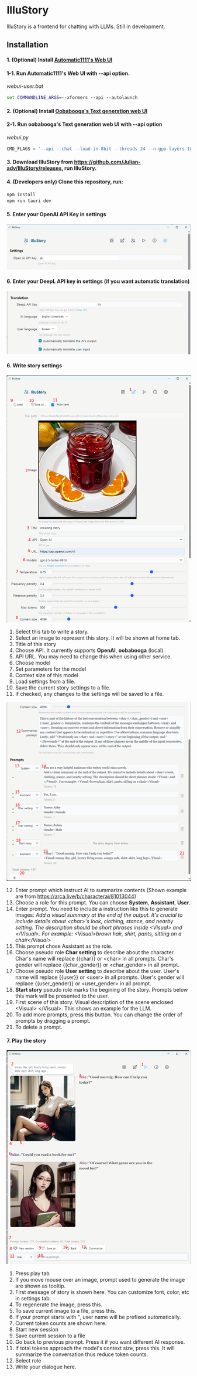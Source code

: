 # IlluStory

IlluStory is a frontend for chatting with LLMs. Still in development.

## Installation

#### 1. (Optional) Install [Automatic1111's Web UI](https://github.com/AUTOMATIC1111/stable-diffusion-webui)
#### 1-1. Run Automatic1111's Web UI with --api option.

*webui-user.bat*
``` bat
set COMMANDLINE_ARGS=--xformers --api --autolaunch
```

#### 2. (Optional) Install [Oobabooga's Text generation web UI](https://github.com/oobabooga/text-generation-webui)

#### 2-1. Run oobabooga's Text generation web UI with --api option

*webui.py*
``` python
CMD_FLAGS = '--api --chat --load-in-8bit --threads 24 --n-gpu-layers 100'
```

#### 3. Download IlluStory from https://github.com/Julian-adv/IlluStory/releases, run IlluStory.
#### 4. (Developers only) Clone this repository, run:
``` sh
npm install
npm run tauri dev
```

#### 5. Enter your OpenAI API Key in settings

![Settings API](screenshots/screen-api-key.png)

#### 6. Enter your DeepL API key in settings (if you want automatic translation)

![Settings API](screenshots/setting-deepl-key.png)

#### 6. Write story settings

![Write tab description 1](screenshots/write-tab1.png)

1. Select this tab to write a story.
1. Select an image to represent this story. It will be shown at home tab.
1. Title of this story
1. Choose API. It currently supports **OpenAI**, **oobabooga** (local).
1. API URL. You may need to change this when using other service.
1. Choose model
1. Set parameters for the model
1. Context size of this model
1. Load settings from a file.
1. Save the current story settings to a file.
1. If checked, any changes to the settings will be saved to a file.

![Write tab description 2](screenshots/write-tab2.png)

12. Enter prompt which instruct AI to summarize contents (Shown example are from https://arca.live/b/characterai/81013044)
1. Choose a role for this prompt. You can choose **System**, **Assistant**, **User**.
1. Enter prompt. You need to include a instruction like this to generate images: *Add a visual summary at the end of the output. It's crucial to include details about \<char>'s look, clothing, stance, and nearby setting. The description should be short phrases inside \<Visual> and \</Visual>. For example: \<Visual>brown hair, shirt, pants, sitting on a chair\</Visual>*
1. This prompt chose Assistant as the role.
1. Choose pseudo role **Char setting** to describe about the character.
   Char's name will replace {{char}} or \<char> in all prompts. Char's gender will replace {{char_gender}} or \<char_gender> in all prompt.
1. Choose pseudo role **User setting** to describe about the user.
   User's name will replace {{user}} or \<user> in all prompts. User's gender will replace {{user_gender}} or \<user_gender> in all prompt.
1. **Start story** pseudo role marks the begining of the story. Prompts below this mark will be presented to the user.
1. First scene of this story.
   Visual description of the scene enclosed \<Visual> \</Visual>. This shows an example for the LLM.
1. To add more prompts, press this button. You can change the order of prompts by dragging a prompt.
1. To delete a prompt.

#### 7. Play the story

![Play tab description](screenshots/play-tab.png)

1. Press play tab
1. If you move mouse over an image, prompt used to generate the image are shown as tooltip.
1. First message of story is shown here. You can customize font, color, etc in settings tab.
1. To regenerate the image, press this.
1. To save current image to a file, press this.
1. If your prompt starts with ", user name will be prefixed automatically.
1. Current token counts are shown here.
1. Start new session
1. Save current session to a file
1. Go back to previous prompt. Press it if you want different AI response.
1. If total tokens approach the model's context size, press this. It will summarize the conversation thus reduce token counts.
1. Select role
1. Write your dialogue here.

